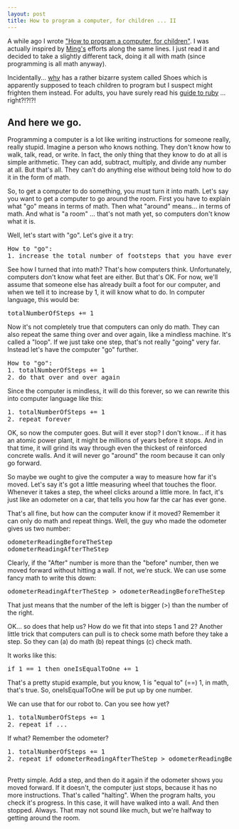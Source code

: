 ```yaml
---
layout: post
title: How to program a computer, for children ... II
---
```

<p>A while ago I wrote <a href="/weblog/2005/3/25/how_to_program_a_computer_for_children/">"How to program a computer, for children"</a>. I was actually inspired by <a href="http://theorem.ca/%7Emy2iu/">Ming's</a> efforts along the same lines. I just read it and decided to take a slightly different tack, doing it all with math (since programming is all math anyway).</p><p>Incidentally... <a href="http://whytheluckystiff.net/">why</a> has a rather bizarre system called Shoes which is apparently supposed to teach children to program but I suspect might frighten them instead. For adults, you have surely read his <a href="http://poignantguide.net/ruby/">guide to ruby</a> ... right?!?!?!</p><h2>And here we go.</h2><p>Programming a computer is a lot like writing instructions for someone really, really stupid. Imagine a person who knows nothing. They don't know how to walk, talk, read, or write. In fact, the only thing that they know to do at all is simple arithmetic. They can add, subtract, multiply, and divide any number at all. But that's all. They can't do anything else without being told how to do it in the form of math.</p><p>So, to get a computer to do something, you must turn it into math. Let's say you want to get a computer to go around the room. First you have to explain what "go" means in terms of math. Then what "around" means... in terms of math. And what is "a room" ... that's not math yet, so computers don't know what it is.</p><p>Well, let's start with "go". Let's give it a try:</p><pre>How to "go":<br />1. increase the total number of footsteps that you have ever taken in your life, by 1.</pre><p>See how I turned that into math? That's how computers think. Unfortunately, computers don't know what feet are either. But that's OK. For now, we'll assume that someone else has already built a foot for our computer, and when we tell it to increase by 1, it will know what to do. In computer language, this would be:</p><pre>totalNumberOfSteps += 1</pre><p>Now it's not completely true that computers can only do math. They can also repeat the same thing over and over again, like a mindless machine. It's called a "loop". If we just take one step, that's not really "going" very far. Instead let's have the computer "go" further.</p><pre>How to "go":<br />1. totalNumberOfSteps += 1<br />2. do that over and over again</pre><p>Since the computer is mindless, it will do this forever, so we can rewrite this into computer language like this:</p><pre>1. totalNumberOfSteps += 1<br />2. repeat forever</pre><p>OK, so now the computer goes. But will it ever stop? I don't know... if it has an atomic power plant, it might be millions of years before it stops. And in that time, it will grind its way through even the thickest of reinforced concrete walls. And it will never go "around" the room because it can only go forward.</p><p>So maybe we ought to give the computer a way to measure how far it's moved. Let's say it's got a little measuring wheel that touches the floor. Whenever it takes a step, the wheel clicks around a little more. In fact, it's just like an odometer on a car, that tells you how far the car has ever gone.</p><p>That's all fine, but how can the computer know if it moved? Remember it can only do math and repeat things. Well, the guy who made the odometer gives us two number:</p><pre>odometerReadingBeforeTheStep<br />odometerReadingAfterTheStep</pre><p>Clearly, if the "After" number is more than the "before" number, then we moved forward without hitting a wall. If not, we're stuck. We can use some fancy math to write this down:</p><pre>odometerReadingAfterTheStep &gt; odometerReadingBeforeTheStep</pre><p>That just means that the number of the left is bigger (&gt;) than the number of the right.</p><p>OK... so does that help us? How do we fit that into steps 1 and 2? Another little trick that computers can pull is to check some math before they take a step. So they can (a) do math (b) repeat things (c) check math.</p><p>It works like this:</p><pre>if 1 == 1 then oneIsEqualToOne += 1</pre><p>That's a pretty stupid example, but you know, 1 is "equal to" (==) 1, in math, that's true. So, oneIsEqualToOne will be put up by one number.</p><p>We can use that for our robot to. Can you see how yet?</p><pre>1. totalNumberOfSteps += 1<br />2. repeat if ...</pre><p>If what? Remember the odometer?</p><pre>1. totalNumberOfSteps += 1<br />2. repeat if odometerReadingAfterTheStep &gt; odometerReadingBeforeTheStep</pre><p><br />Pretty simple. Add a step, and then do it again if the odometer shows you moved forward. If it doesn't, the computer just stops, because it has no more instructions. That's called "halting". When the program halts, you check it's progress. In this case, it will have walked into a wall. And then stopped. Always. That may not sound like much, but we're halfway to getting around the room.</p>
